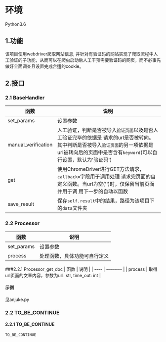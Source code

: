 # 环境
Python3.6

## 1.功能
该项目使用webdriver爬取网站信息, 并针对有验证码的网站实现了爬取流程中人工验证的子功能，从而可以在爬虫启动后人工干预需要验证码的网页，而不必事先做好全面调查且设置完成合适的cookie。


## 2.接口

### 2.1 BaseHandler

| 函数 |   说明   |
| ---- | -------- |
| set_params | 设置参数 |
| manual_verification  | 人工验证，判断是否被导入`验证页面`以及是否人工验证完毕的依据是  请求的url是否被转向。其中判断是否被导入`验证页面`的另一项依据是  url被转向后的页面中是否含有`keyword`(可以自行设置，默认为'验证码') |
| get  | 使用ChromeDriver进行GET方法请求，`callback=`字段用于调用处理  请求完页面的自定义函数。当url为空('')时，仅保留当前页面并用于调  用下一步的自动以函数 |
| save_result  | 保存`self.result`中的结果，路径为该项目下的`data`文件夹|

### 2.2 Processor
| 函数 |   说明   |
| ---- | -------- |
| set_params | 设置参数 |
| process | 处理函数，具体功能可自行定义 |

###2.2.1 Processor_get_doc
| 函数 |   说明   |
| ---- | -------- |
| process | 取得url页面的文章内容，参数为url: str, time_out: int |

#### 示例

见anjuke.py

### 2.2 TO_BE_CONTINUE

#### 2.2.1 TO_BE_CONTINUE

```
TO_BE_CONTINUE
```


